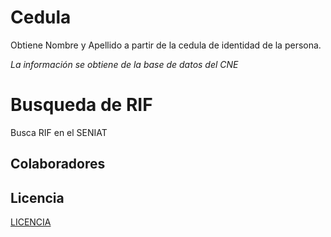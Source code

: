 # Cedula
Obtiene Nombre y Apellido a partir de la cedula de identidad de la persona.

*La información se obtiene de la base de datos del CNE*

# Busqueda de RIF
Busca RIF en el SENIAT

## Colaboradores

## Licencia

[LICENCIA](LICENSE)